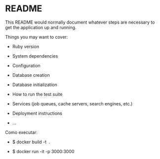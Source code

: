 # README

This README would normally document whatever steps are necessary to get the
application up and running.

Things you may want to cover:

* Ruby version

* System dependencies

* Configuration

* Database creation

* Database initialization

* How to run the test suite

* Services (job queues, cache servers, search engines, etc.)

* Deployment instructions

* ...


Como executar:
* $ docker build -t <image> .


* $ docker run -it -p 3000:3000 <image>
